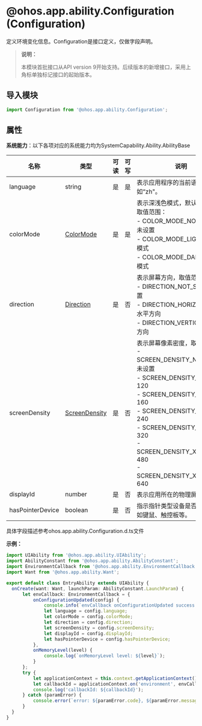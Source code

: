 # @ohos.app.ability.Configuration (Configuration)

定义环境变化信息。Configuration是接口定义，仅做字段声明。

> **说明：**
> 
> 本模块首批接口从API version 9开始支持。后续版本的新增接口，采用上角标单独标记接口的起始版本。

## 导入模块

```ts
import Configuration from '@ohos.app.ability.Configuration';
```

## 属性

**系统能力**：以下各项对应的系统能力均为SystemCapability.Ability.AbilityBase

| 名称 | 类型 | 可读 | 可写 | 说明 |
| -------- | -------- | -------- | -------- | -------- |
| language | string | 是 | 是 | 表示应用程序的当前语言，例如“zh"。 |
| colorMode | [ColorMode](js-apis-app-ability-configurationConstant.md#configurationconstantcolormode) | 是 | 是 | 表示深浅色模式，默认为浅色。取值范围：<br />- COLOR_MODE_NOT_SET：未设置<br />- COLOR_MODE_LIGHT：浅色模式<br />- COLOR_MODE_DARK：深色模式 |
| direction | [Direction](js-apis-app-ability-configurationConstant.md#configurationconstantdirection) | 是 | 否 | 表示屏幕方向，取值范围：<br />- DIRECTION_NOT_SET：未设置<br />- DIRECTION_HORIZONTAL：水平方向<br />- DIRECTION_VERTICAL：垂直方向 |
| screenDensity  | [ScreenDensity](js-apis-app-ability-configurationConstant.md#configurationconstantscreendensity) | 是 | 否 | 表示屏幕像素密度，取值范围：<br />- SCREEN_DENSITY_NOT_SET：未设置<br />- SCREEN_DENSITY_SDPI：120<br />- SCREEN_DENSITY_MDPI：160<br />- SCREEN_DENSITY_LDPI：240<br />- SCREEN_DENSITY_XLDPI：320<br />- SCREEN_DENSITY_XXLDPI：480<br />- SCREEN_DENSITY_XXXLDPI：640 |
| displayId  | number | 是 | 否 | 表示应用所在的物理屏幕ID。 |
| hasPointerDevice  | boolean | 是 | 否 | 指示指针类型设备是否已连接，如键鼠、触控板等。 |

具体字段描述参考ohos.app.ability.Configuration.d.ts文件

**示例：**

  ```ts
import UIAbility from '@ohos.app.ability.UIAbility';
import AbilityConstant from '@ohos.app.ability.AbilityConstant';
import EnvironmentCallback from '@ohos.app.ability.EnvironmentCallback';
import Want from '@ohos.app.ability.Want';

export default class EntryAbility extends UIAbility {
    onCreate(want: Want, launchParam: AbilityConstant.LaunchParam) {
        let envCallback: EnvironmentCallback = {
            onConfigurationUpdated(config) {
                console.info(`envCallback onConfigurationUpdated success: ${JSON.stringify(config)}`);
                let language = config.language;
                let colorMode = config.colorMode;
                let direction = config.direction;
                let screenDensity = config.screenDensity;
                let displayId = config.displayId;
                let hasPointerDevice = config.hasPointerDevice;
            },
            onMemoryLevel(level) {
                console.log(`onMemoryLevel level: ${level}`);
            }
        };
        try {
            let applicationContext = this.context.getApplicationContext();
            let callbackId = applicationContext.on('environment', envCallback);
            console.log('callbackId: ${callbackId}');
        } catch (paramError) {
            console.error(`error: ${paramError.code}, ${paramError.message}`);
        }
    }
}
  ```

